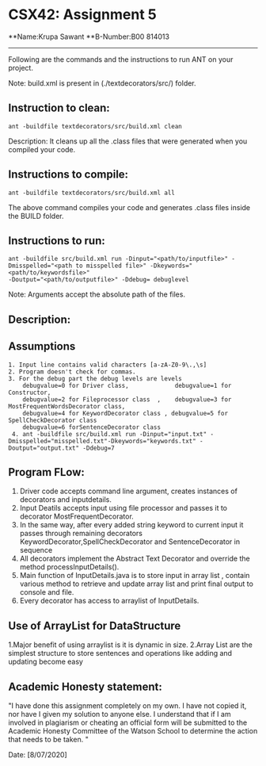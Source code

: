 # CSX42: Assignment 5
**Name:Krupa Sawant
**B-Number:B00 814013

-----------------------------------------------------------------------

Following are the commands and the instructions to run ANT on your project.

Note: build.xml is present in (./textdecorators/src/) folder.

## Instruction to clean:

```commandline
ant -buildfile textdecorators/src/build.xml clean
```

Description: It cleans up all the .class files that were generated when you
compiled your code.

## Instructions to compile:

```commandline
ant -buildfile textdecorators/src/build.xml all
```
The above command compiles your code and generates .class files inside the BUILD folder.

## Instructions to run:

```commandline
ant -buildfile src/build.xml run -Dinput="<path/to/inputfile>" -Dmisspelled="<path to misspelled file>" -Dkeywords="<path/to/keywordsfile>" 
-Doutput="<path/to/outputfile>" -Ddebug= debuglevel

```
Note: Arguments accept the absolute path of the files.


## Description:
## Assumptions
    1. Input line contains valid characters [a-zA-Z0-9\.,\s]
    2. Program doesn't check for commas. 
    3. For the debug part the debug levels are levels 
        debugvalue=0 for Driver class,             debugvalue=1 for Constructor,
        debugvalue=2 for Fileprocessor class  ,    debugvalue=3 for MostFrequentWordsDecorator class,
        debugvalue=4 for KeywordDecorator class , debugvalue=5 for SpellCheckDecorator class
        debugvalue=6 forSentenceDecorator class            
     4. ant -buildfile src/build.xml run -Dinput="input.txt" -Dmisspelled="misspelled.txt"-Dkeywords="keywords.txt" -Doutput="output.txt" -Ddebug=7
    
## Program FLow:
 1. Driver code accepts command line argument, creates instances of decorators and inputdetails.
 2. Input Deatils accepts input using file processor and passes it to decorator MostFrequentDecorator.
 3. In the same way, after every added string keyword to current input it passes through remaining decorators KeywordDecorator,SpellCheckDecorator and SentenceDecorator
    in sequence 
 4. All decorators implement the Abstract Text Decorator and override the method processInputDetails().
 5. Main function of InputDetails.java is to store input in array list , contain various method to retrieve and update array list and print final output to console and file.
 6. Every decorator has access to arraylist of InputDetails.
 
 
 ## Use of ArrayList for DataStructure
 1.Major benefit of using arraylist is it is dynamic in size. 
 2.Array List are the simplest structure to store sentences and operations like adding and updating become easy
 
## Academic Honesty statement:

"I have done this assignment completely on my own. I have not copied
it, nor have I given my solution to anyone else. I understand that if
I am involved in plagiarism or cheating an official form will be
submitted to the Academic Honesty Committee of the Watson School to
determine the action that needs to be taken. "

Date: [8/07/2020]



